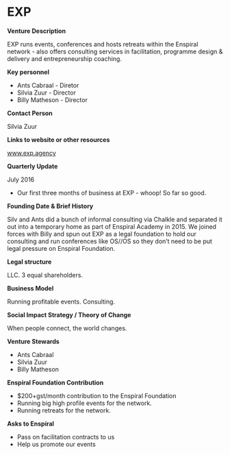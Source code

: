 # EXP

**Venture Description**

EXP runs events, conferences and hosts retreats within the Enspiral network - also offers consulting services in facilitation, programme design & delivery and entrepreneurship coaching.

**Key personnel**

* Ants Cabraal - Diretor
* Silvia Zuur - Director
* Billy Matheson - Director

**Contact Person**

Silvia Zuur

**Links to website or other resources**

www.exp.agency

**Quarterly Update**

July 2016

* Our first three months of business at EXP - whoop! So far so good.&#x20;

**Founding Date & Brief History**

Silv and Ants did a bunch of informal consulting via Chalkle and separated it out into a temporary home as part of Enspiral Academy in 2015. We joined forces with Billy and spun out EXP as a legal foundation to hold our consulting and run conferences like OS//OS so they don’t need to be put legal pressure on Enspiral Foundation.

**Legal structure**

LLC. 3 equal shareholders.

**Business Model**

Running profitable events. Consulting.

**Social Impact Strategy / Theory of Change**

When people connect, the world changes.

**Venture Stewards**

* Ants Cabraal
* Silvia Zuur
* Billy Matheson

**Enspiral Foundation Contribution**

* $200+gst/month contribution to the Enspiral Foundation
* Running big high profile events for the network.
* Running retreats for the network.

**Asks to Enspiral**

* Pass on facilitation contracts to us
* Help us promote our events
